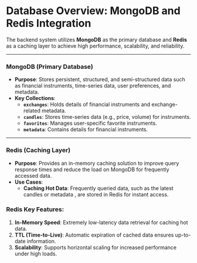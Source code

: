 # **Database Overview: MongoDB and Redis Integration**

The backend system utilizes **MongoDB** as the primary database and **Redis** as a caching layer to achieve high performance, scalability, and reliability.

---

### **MongoDB (Primary Database)**

- **Purpose**: Stores persistent, structured, and semi-structured data such as financial instruments, time-series data, user preferences, and metadata.
- **Key Collections**:
    - **`exchanges`**: Holds details of financial instruments and exchange-related metadata.
    - **`candles`**: Stores time-series data (e.g., price, volume) for instruments.
    - **`favorites`**: Manages user-specific favorite instruments.
    - **`metadata`**: Contains details for financial instruments.

---

### **Redis (Caching Layer)**

- **Purpose**: Provides an in-memory caching solution to improve query response times and reduce the load on MongoDB for frequently accessed data.
- **Use Cases**:
    - **Caching Hot Data**: Frequently queried data, such as the latest candles or metadata , are stored in Redis for instant access.

### **Redis Key Features**:

1. **In-Memory Speed**: Extremely low-latency data retrieval for caching hot data.
2. **TTL (Time-to-Live)**: Automatic expiration of cached data ensures up-to-date information.
3. **Scalability**: Supports horizontal scaling for increased performance under high loads.